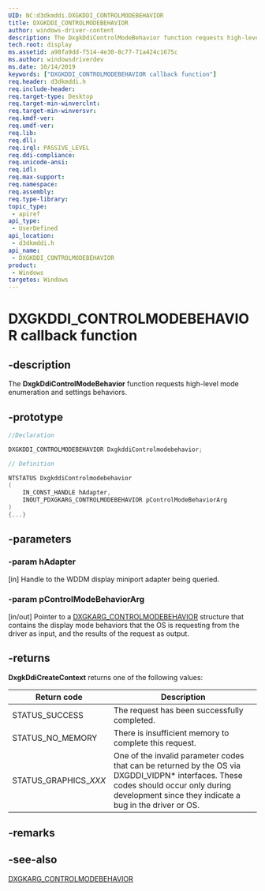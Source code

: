 ```yaml
---
UID: NC:d3dkmddi.DXGKDDI_CONTROLMODEBEHAVIOR
title: DXGKDDI_CONTROLMODEBEHAVIOR
author: windows-driver-content
description: The DxgkDdiControlModeBehavior function requests high-level mode enumeration and settings behaviors.
tech.root: display
ms.assetid: a98fa9dd-f514-4e30-8c77-71a424c1675c
ms.author: windowsdriverdev
ms.date: 10/14/2019
keywords: ["DXGKDDI_CONTROLMODEBEHAVIOR callback function"]
req.header: d3dkmddi.h
req.include-header:
req.target-type: Desktop
req.target-min-winverclnt:
req.target-min-winversvr:
req.kmdf-ver:
req.umdf-ver:
req.lib:
req.dll:
req.irql: PASSIVE_LEVEL
req.ddi-compliance:
req.unicode-ansi:
req.idl:
req.max-support:
req.namespace:
req.assembly:
req.type-library: 
topic_type: 
 - apiref
api_type: 
 - UserDefined
api_location: 
 - d3dkmddi.h
api_name: 
 - DXGKDDI_CONTROLMODEBEHAVIOR
product: 
 - Windows
targetos: Windows
---
```


# DXGKDDI_CONTROLMODEBEHAVIOR callback function

## -description

The **DxgkDdiControlModeBehavior** function requests high-level mode enumeration and settings behaviors.

## -prototype

```cpp
//Declaration

DXGKDDI_CONTROLMODEBEHAVIOR DxgkddiControlmodebehavior;

// Definition

NTSTATUS DxgkddiControlmodebehavior
(
    IN_CONST_HANDLE hAdapter,
    INOUT_PDXGKARG_CONTROLMODEBEHAVIOR pControlModeBehaviorArg
)
{...}

```

## -parameters

### -param hAdapter

[in] Handle to the WDDM display miniport adapter being queried.

### -param pControlModeBehaviorArg

[in/out] Pointer to a [DXGKARG_CONTROLMODEBEHAVIOR](ns-d3dkmddi-_dxgkarg_controlmodebehavior.md) structure that contains the display mode behaviors that the OS is requesting from the driver as input, and the results of the request as output.

## -returns

**DxgkDdiCreateContext** returns one of the following values:

| Return code | Description |
|------------ | ----------- |
| STATUS_SUCCESS        | The request has been successfully completed. |
| STATUS_NO_MEMORY      | There is insufficient memory to complete this request. |
| STATUS_GRAPHICS_*XXX* | One of the invalid parameter codes that can be returned by the OS via DXGDDI_VIDPN* interfaces. These codes should occur only during development since they indicate a bug in the driver or OS. |

## -remarks

## -see-also

[DXGKARG_CONTROLMODEBEHAVIOR](ns-d3dkmddi-_dxgkarg_controlmodebehavior.md)
